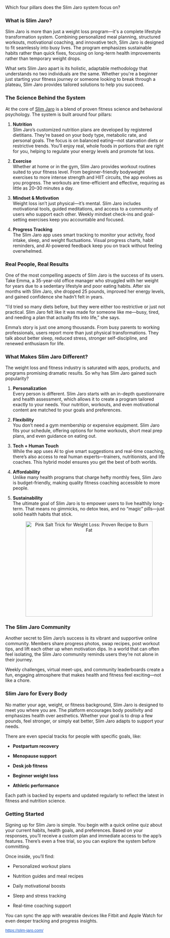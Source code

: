 Which four pillars does the Slim Jaro system focus on?

<h3 class="" data-end="725" data-start="703">What is Slim Jaro?</h3>
<p class="" data-end="1130" data-start="727">Slim Jaro is more than just a weight loss program&mdash;it's a complete lifestyle transformation system. Combining personalized meal planning, structured workouts, motivational coaching, and innovative tech, Slim Jaro is designed to fit seamlessly into busy lives. The program emphasizes sustainable habits rather than quick fixes, focusing on long-term health improvements rather than temporary weight drops.</p>
<p class="" data-end="1413" data-start="1132">What sets Slim Jaro apart is its holistic, adaptable methodology that understands no two individuals are the same. Whether you're a beginner just starting your fitness journey or someone looking to break through a plateau, Slim Jaro provides tailored solutions to help you succeed. </p>
<h3 class="" data-end="1448" data-start="1415">The Science Behind the System</h3>
<p class="" data-end="1579" data-start="1450">At the core of <a href="https://slim-jaro.com/">Slim Jaro</a> is a blend of proven fitness science and behavioral psychology. The system is built around four pillars:</p>
<ol data-end="2820" data-start="1581">
<li class="" data-end="1954" data-start="1581">
<p class="" data-end="1954" data-start="1584"><strong data-end="1597" data-start="1584">Nutrition</strong><br data-end="1600" data-start="1597" /> Slim Jaro&rsquo;s customized nutrition plans are developed by registered dietitians. They&rsquo;re based on your body type, metabolic rate, and personal goals. The focus is on balanced eating&mdash;not starvation diets or restrictive trends. You&rsquo;ll enjoy real, whole foods in portions that are right for you, helping to regulate your energy levels and promote fat loss.</p>
</li>
<li class="" data-end="2285" data-start="1956">
<p class="" data-end="2285" data-start="1959"><strong data-end="1971" data-start="1959">Exercise</strong><br data-end="1974" data-start="1971" /> Whether at home or in the gym, Slim Jaro provides workout routines suited to your fitness level. From beginner-friendly bodyweight exercises to more intense strength and HIIT circuits, the app evolves as you progress. The workouts are time-efficient and effective, requiring as little as 20&ndash;30 minutes a day.</p>
</li>
<li class="" data-end="2568" data-start="2287">
<p class="" data-end="2568" data-start="2290"><strong data-end="2314" data-start="2290">Mindset &amp; Motivation</strong><br data-end="2317" data-start="2314" /> Weight loss isn&rsquo;t just physical&mdash;it&rsquo;s mental. Slim Jaro includes motivational tools, guided meditations, and access to a community of users who support each other. Weekly mindset check-ins and goal-setting exercises keep you accountable and focused.</p>
</li>
<li class="" data-end="2820" data-start="2570">
<p class="" data-end="2820" data-start="2573"><strong data-end="2594" data-start="2573">Progress Tracking</strong><br data-end="2597" data-start="2594" /> The Slim Jaro app uses smart tracking to monitor your activity, food intake, sleep, and weight fluctuations. Visual progress charts, habit reminders, and AI-powered feedback keep you on track without feeling overwhelmed. </p>
</li>
</ol>
<h3 class="" data-end="2851" data-start="2822">Real People, Real Results</h3>
<p class="" data-end="3194" data-start="2853">One of the most compelling aspects of Slim Jaro is the success of its users. Take Emma, a 35-year-old office manager who struggled with her weight for years due to a sedentary lifestyle and poor eating habits. After six months with Slim Jaro, she dropped 25 pounds, improved her energy levels, and gained confidence she hadn&rsquo;t felt in years.</p>
<p class="" data-end="3413" data-start="3196">&ldquo;I&rsquo;d tried so many diets before, but they were either too restrictive or just not practical. Slim Jaro felt like it was made for someone like me&mdash;busy, tired, and needing a plan that actually fits into life,&rdquo; she says.</p>
<p class="" data-end="3659" data-start="3415">Emma&rsquo;s story is just one among thousands. From busy parents to working professionals, users report more than just physical transformations. They talk about better sleep, reduced stress, stronger self-discipline, and renewed enthusiasm for life.</p>
<h3 class="" data-end="3696" data-start="3661">What Makes Slim Jaro Different?</h3>
<p class="" data-end="3854" data-start="3698">The weight loss and fitness industry is saturated with apps, products, and programs promising dramatic results. So why has Slim Jaro gained such popularity?</p>
<ol style="text-align: left;" data-end="4980" data-start="3856">
<li class="" data-end="4148" data-start="3856">
<p class="" data-end="4148" data-start="3859"><strong data-end="3878" data-start="3859">Personalization</strong><br data-end="3881" data-start="3878" /> Every person is different. Slim Jaro starts with an in-depth questionnaire and health assessment, which allows it to create a program tailored exactly to your needs. Your nutrition, workouts, and even motivational content are matched to your goals and preferences.</p>
</li>
<li class="" data-end="4351" data-start="4150">
<p class="" data-end="4351" data-start="4153"><strong data-end="4168" data-start="4153">Flexibility</strong><br data-end="4171" data-start="4168" /> You don&rsquo;t need a gym membership or expensive equipment. Slim Jaro fits your schedule, offering options for home workouts, short meal prep plans, and even guidance on eating out.</p>
</li>
<li class="" data-end="4599" data-start="4353">
<p class="" data-end="4599" data-start="4356"><strong data-end="4378" data-start="4356">Tech + Human Touch</strong><br data-end="4381" data-start="4378" /> While the app uses AI to give smart suggestions and real-time coaching, there&rsquo;s also access to real human experts&mdash;trainers, nutritionists, and life coaches. This hybrid model ensures you get the best of both worlds.</p>
</li>
<li class="" data-end="4775" data-start="4601">
<p class="" data-end="4775" data-start="4604"><strong data-end="4621" data-start="4604">Affordability</strong><br data-end="4624" data-start="4621" /> Unlike many health programs that charge hefty monthly fees, Slim Jaro is budget-friendly, making quality fitness coaching accessible to more people.</p>
</li>
<li class="" data-end="4980" data-start="4777">
<p class="" data-end="4980" data-start="4780"><strong data-end="4798" data-start="4780">Sustainability</strong><br data-end="4801" data-start="4798" /> The ultimate goal of Slim Jaro is to empower users to live healthily long-term. That means no gimmicks, no detox teas, and no &ldquo;magic&rdquo; pills&mdash;just solid health habits that stick.</p>
<p class="" style="text-align: center;" data-end="4980" data-start="4780"><img class="sFlh5c FyHeAf iPVvYb" style="height: 300px; margin: 0px; max-width: 800px; width: 400px;" src="https://smallfarmtoday.com/wp-content/uploads/2025/04/Slimjaro-Teaser-1.jpg" alt="Pink Salt Trick for Weight Loss: Proven Recipe to Burn Fat" /> </p>
</li>
</ol>
<h3 class="" data-end="5009" data-start="4982">The Slim Jaro Community</h3>
<p class="" data-end="5321" data-start="5011">Another secret to Slim Jaro&rsquo;s success is its vibrant and supportive online community. Members share progress photos, swap recipes, post workout tips, and lift each other up when motivation dips. In a world that can often feel isolating, the Slim Jaro community reminds users they&rsquo;re not alone in their journey.</p>
<p class="" data-end="5482" data-start="5323">Weekly challenges, virtual meet-ups, and community leaderboards create a fun, engaging atmosphere that makes health and fitness feel exciting&mdash;not like a chore.</p>
<h3 class="" data-end="5512" data-start="5484">Slim Jaro for Every Body</h3>
<p class="" data-end="5812" data-start="5514">No matter your age, weight, or fitness background, Slim Jaro is designed to meet you where you are. The platform encourages body positivity and emphasizes health over aesthetics. Whether your goal is to drop a few pounds, feel stronger, or simply eat better, Slim Jaro adapts to support your needs.</p>
<p class="" data-end="5881" data-start="5814">There are even special tracks for people with specific goals, like:</p>
<ul data-end="6009" data-start="5883">
<li class="" data-end="5908" data-start="5883">
<p class="" data-end="5908" data-start="5885"><strong data-end="5908" data-start="5885">Postpartum recovery</strong></p>
</li>
<li class="" data-end="5932" data-start="5909">
<p class="" data-end="5932" data-start="5911"><strong data-end="5932" data-start="5911">Menopause support</strong></p>
</li>
<li class="" data-end="5955" data-start="5933">
<p class="" data-end="5955" data-start="5935"><strong data-end="5955" data-start="5935">Desk job fitness</strong></p>
</li>
<li class="" data-end="5982" data-start="5956">
<p class="" data-end="5982" data-start="5958"><strong data-end="5982" data-start="5958">Beginner weight loss</strong></p>
</li>
<li class="" data-end="6009" data-start="5983">
<p class="" data-end="6009" data-start="5985"><strong data-end="6009" data-start="5985">Athletic performance</strong></p>
</li>
</ul>
<p class="" data-end="6119" data-start="6011">Each path is backed by experts and updated regularly to reflect the latest in fitness and nutrition science.</p>
<h3 class="" data-end="6140" data-start="6121">Getting Started</h3>
<p class="" data-end="6444" data-start="6142">Signing up for Slim Jaro is simple. You begin with a quick online quiz about your current habits, health goals, and preferences. Based on your responses, you&rsquo;ll receive a custom plan and immediate access to the app&rsquo;s features. There&rsquo;s even a free trial, so you can explore the system before committing.</p>
<p class="" data-end="6471" data-start="6446">Once inside, you&rsquo;ll find:</p>
<ul data-end="6622" data-start="6473">
<li class="" data-end="6501" data-start="6473">
<p class="" data-end="6501" data-start="6475">Personalized workout plans</p>
</li>
<li class="" data-end="6537" data-start="6502">
<p class="" data-end="6537" data-start="6504">Nutrition guides and meal recipes</p>
</li>
<li class="" data-end="6565" data-start="6538">
<p class="" data-end="6565" data-start="6540">Daily motivational boosts</p>
</li>
<li class="" data-end="6593" data-start="6566">
<p class="" data-end="6593" data-start="6568">Sleep and stress tracking</p>
</li>
<li class="" data-end="6622" data-start="6594">
<p class="" data-end="6622" data-start="6596">Real-time coaching support</p>
</li>
</ul>
<p class="" data-end="6742" data-start="6624">You can sync the app with wearable devices like Fitbit and Apple Watch for even deeper tracking and progress insights.</p>
<p class="" data-end="6742" data-start="6624"><a style="-webkit-text-stroke-width: 0px; background-color: white; color: #1155cc; font-family: Arial, Helvetica, sans-serif; font-size: small; font-style: normal; font-variant-caps: normal; font-variant-ligatures: normal; font-weight: 400; letter-spacing: normal; orphans: 2; text-align: start; text-indent: 0px; text-transform: none; white-space: normal; widows: 2; word-spacing: 0px;" href="https://slim-jaro.com/" target="_blank" data-saferedirecturl="https://www.google.com/url?q=https://slim-jaro.com/&amp;source=gmail&amp;ust=1745651455580000&amp;usg=AOvVaw2ap8c8tGKIufZX5dwD6HqK">https://slim-jaro.com/</a></p>
